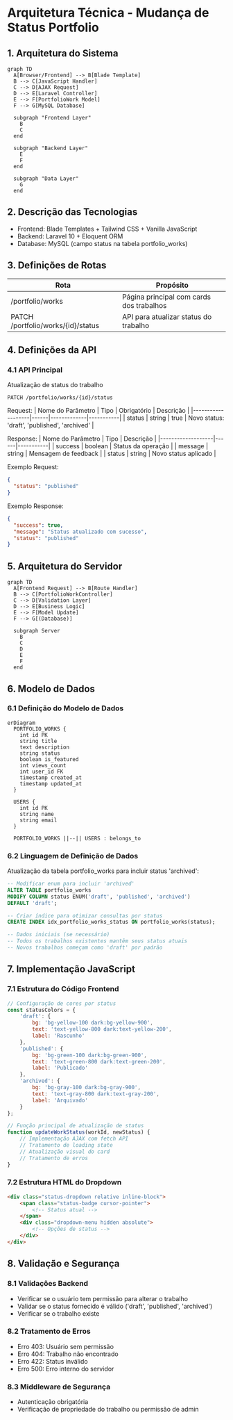 # Arquitetura Técnica - Mudança de Status Portfolio

## 1. Arquitetura do Sistema

```mermaid
graph TD
  A[Browser/Frontend] --> B[Blade Template]
  B --> C[JavaScript Handler]
  C --> D[AJAX Request]
  D --> E[Laravel Controller]
  E --> F[PortfolioWork Model]
  F --> G[MySQL Database]

  subgraph "Frontend Layer"
    B
    C
  end

  subgraph "Backend Layer"
    E
    F
  end

  subgraph "Data Layer"
    G
  end
```

## 2. Descrição das Tecnologias

- Frontend: Blade Templates + Tailwind CSS + Vanilla JavaScript
- Backend: Laravel 10 + Eloquent ORM
- Database: MySQL (campo status na tabela portfolio_works)

## 3. Definições de Rotas

| Rota | Propósito |
|------|-----------|
| /portfolio/works | Página principal com cards dos trabalhos |
| PATCH /portfolio/works/{id}/status | API para atualizar status do trabalho |

## 4. Definições da API

### 4.1 API Principal

Atualização de status do trabalho
```
PATCH /portfolio/works/{id}/status
```

Request:
| Nome do Parâmetro | Tipo | Obrigatório | Descrição |
|-------------------|------|-------------|-----------|
| status | string | true | Novo status: 'draft', 'published', 'archived' |

Response:
| Nome do Parâmetro | Tipo | Descrição |
|-------------------|------|-----------|
| success | boolean | Status da operação |
| message | string | Mensagem de feedback |
| status | string | Novo status aplicado |

Exemplo Request:
```json
{
  "status": "published"
}
```

Exemplo Response:
```json
{
  "success": true,
  "message": "Status atualizado com sucesso",
  "status": "published"
}
```

## 5. Arquitetura do Servidor

```mermaid
graph TD
  A[Frontend Request] --> B[Route Handler]
  B --> C[PortfolioWorkController]
  C --> D[Validation Layer]
  D --> E[Business Logic]
  E --> F[Model Update]
  F --> G[(Database)]

  subgraph Server
    B
    C
    D
    E
    F
  end
```

## 6. Modelo de Dados

### 6.1 Definição do Modelo de Dados

```mermaid
erDiagram
  PORTFOLIO_WORKS {
    int id PK
    string title
    text description
    string status
    boolean is_featured
    int views_count
    int user_id FK
    timestamp created_at
    timestamp updated_at
  }
  
  USERS {
    int id PK
    string name
    string email
  }
  
  PORTFOLIO_WORKS ||--|| USERS : belongs_to
```

### 6.2 Linguagem de Definição de Dados

Atualização da tabela portfolio_works para incluir status 'archived':

```sql
-- Modificar enum para incluir 'archived'
ALTER TABLE portfolio_works 
MODIFY COLUMN status ENUM('draft', 'published', 'archived') 
DEFAULT 'draft';

-- Criar índice para otimizar consultas por status
CREATE INDEX idx_portfolio_works_status ON portfolio_works(status);

-- Dados iniciais (se necessário)
-- Todos os trabalhos existentes mantêm seus status atuais
-- Novos trabalhos começam como 'draft' por padrão
```

## 7. Implementação JavaScript

### 7.1 Estrutura do Código Frontend

```javascript
// Configuração de cores por status
const statusColors = {
    'draft': {
        bg: 'bg-yellow-100 dark:bg-yellow-900',
        text: 'text-yellow-800 dark:text-yellow-200',
        label: 'Rascunho'
    },
    'published': {
        bg: 'bg-green-100 dark:bg-green-900', 
        text: 'text-green-800 dark:text-green-200',
        label: 'Publicado'
    },
    'archived': {
        bg: 'bg-gray-100 dark:bg-gray-900',
        text: 'text-gray-800 dark:text-gray-200', 
        label: 'Arquivado'
    }
};

// Função principal de atualização de status
function updateWorkStatus(workId, newStatus) {
    // Implementação AJAX com fetch API
    // Tratamento de loading state
    // Atualização visual do card
    // Tratamento de erros
}
```

### 7.2 Estrutura HTML do Dropdown

```html
<div class="status-dropdown relative inline-block">
    <span class="status-badge cursor-pointer">
        <!-- Status atual -->
    </span>
    <div class="dropdown-menu hidden absolute">
        <!-- Opções de status -->
    </div>
</div>
```

## 8. Validação e Segurança

### 8.1 Validações Backend
- Verificar se o usuário tem permissão para alterar o trabalho
- Validar se o status fornecido é válido ('draft', 'published', 'archived')
- Verificar se o trabalho existe

### 8.2 Tratamento de Erros
- Erro 403: Usuário sem permissão
- Erro 404: Trabalho não encontrado  
- Erro 422: Status inválido
- Erro 500: Erro interno do servidor

### 8.3 Middleware de Segurança
- Autenticação obrigatória
- Verificação de propriedade do trabalho ou permissão de admin
